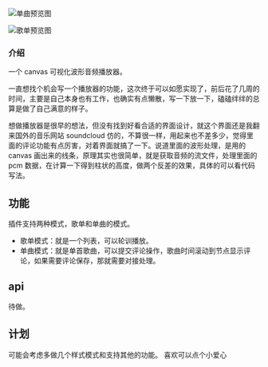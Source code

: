 ![单曲预览图](https://cdn.staticaly.com/gh/ZHOUYUANN/BlogBed@master/audio.2l2g8ii1dvk0.gif)

![歌单预览图](https://cdn.staticaly.com/gh/ZHOUYUANN/BlogBed@master/audio1.1vt1ck8xx24g.gif)


### 介绍

一个 canvas 可视化波形音频播放器。

一直想找个机会写一个播放器的功能，这次终于可以如愿实现了，前后花了几周的时间，主要是自己本身也有工作，也确实有点懒散，写一下放一下，磕磕绊绊的总算是做了自己满意的样子。

想做播放器是很早的想法，但没有找到好看合适的界面设计，就这个界面还是我翻来国外的音乐网站 soundcloud 仿的，不算很一样，用起来也不差多少，觉得里面的评论功能有点厉害，对着界面就搞了一下。说道里面的波形处理，是用的 canvas 画出来的线条，原理其实也很简单，就是获取音频的流文件，处理里面的 pcm 数据，在计算一下得到柱状的高度，做两个反差的效果，具体的可以看代码写法。

## 功能

插件支持两种模式，歌单和单曲的模式。

- 歌单模式：就是一个列表，可以轮训播放。
- 单曲模式：就是单首歌曲，可以提交评论操作，歌曲时间滚动到节点显示评论，如果需要评论保存，那就需要对接处理。

## api

待做。

## 计划

可能会考虑多做几个样式模式和支持其他的功能。
喜欢可以点个小爱心
